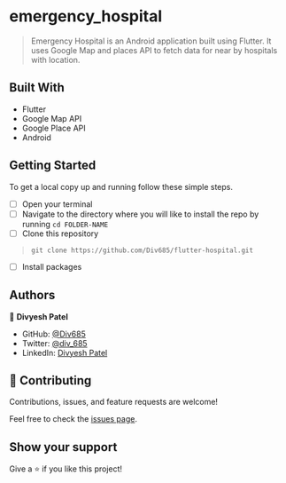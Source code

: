 # emergency_hospital

> Emergency Hospital is an Android application built using Flutter. It uses Google Map and places API to fetch data for near by hospitals with location. 

## Built With

- Flutter
- Google Map API
- Google Place API
- Android

## Getting Started

To get a local copy up and running follow these simple steps.

- [ ] Open your terminal
- [ ]  Navigate to the directory where you will like to install the repo by running `cd FOLDER-NAME` 
- [ ] Clone this repository
 > `git clone https://github.com/Div685/flutter-hospital.git`
- [ ] Install packages

## Authors

👤 **Divyesh Patel**

- GitHub: [@Div685](https://github.com/Div685)
- Twitter: [@div_685](https://twitter.com/div_685)
- LinkedIn: [Divyesh Patel](https://www.linkedin.com/in/divyesh-daxa-patel/)


## 🤝 Contributing

Contributions, issues, and feature requests are welcome!

Feel free to check the [issues page](https://github.com/Div685/flutter-hospital/issues).


## Show your support

Give a ⭐️ if you like this project!
